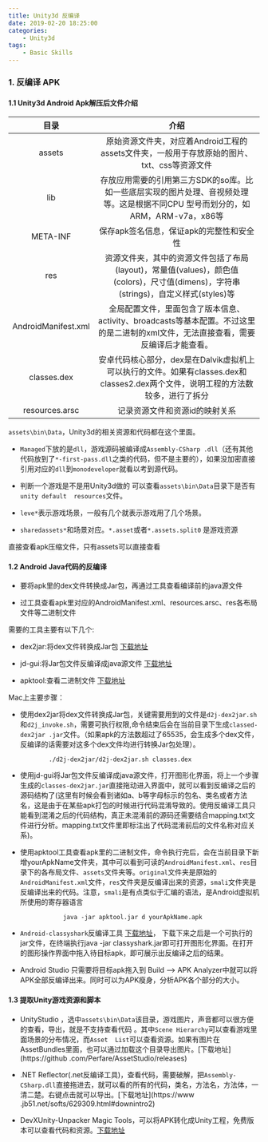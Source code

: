 ```yaml
---
title: Unity3d 反编译
date: 2019-02-20 18:25:00
categories: 
    - Unity3d
tags:
    - Basic Skills
---
```


### 1. 反编译 APK
#### 1.1 Unity3d Android Apk解压后文件介绍


| 目录 | 介绍 |
| :----: | :----:|
| assets | 原始资源文件夹，对应着Android工程的assets文件夹，一般用于存放原始的图片、txt、css等资源文件 |
| lib | 存放应用需要的引用第三方SDK的so库。比如一些底层实现的图片处理、音视频处理等。这是根据不同CPU 型号而划分的，如 ARM，ARM-v7a，x86等 |
| META-INF | 保存apk签名信息，保证apk的完整性和安全性 |
| res | 资源文件夹，其中的资源文件包括了布局(layout)，常量值(values)，颜色值(colors)，尺寸值(dimens)，字符串(strings)，自定义样式(styles)等 |
| AndroidManifest.xml | 全局配置文件，里面包含了版本信息、activity、broadcasts等基本配置。不过这里的是二进制的xml文件，无法直接查看，需要反编译后才能查看。 |
| classes.dex | 安卓代码核心部分，dex是在Dalvik虚拟机上可以执行的文件。如果有classes.dex和classes2.dex两个文件，说明工程的方法数较多，进行了拆分 |
| resources.arsc | 记录资源文件和资源id的映射关系 |

  <!--more-->


 `assets\bin\Data`，Unity3d的相关资源和代码都在这个里面。
 
  * `Managed`下放的是`dll`，游戏源码被编译成`Assembly-CSharp
  .dll`（还有其他代码放到了`*-first-pass.dll`之类的代码，但不是主要的），如果没加密直接引用对应的`dll`到`monodeveloper`就看以考到源代码。
  
  * 判断一个游戏是不是用Unity3d做的 可以查看`assets\bin\Data`目录下是否有`unity default 
  resources`文件。
  
  * `leve*`表示游戏场景，一般有几个就表示游戏用了几个场景。
  
  * `sharedassets*`和场景对应。`*.asset`或者`*.assets.split0` 是游戏资源
  
  直接查看apk压缩文件，只有assets可以直接查看

#### 1.2 Android Java代码的反编译

  * 要将apk里的dex文件转换成Jar包，再通过工具查看编译前的java源文件
  
  * 过工具查看apk里对应的AndroidManifest.xml、resources.arsc、res各布局文件等二进制文件
  
  需要的工具主要有以下几个:
  
   * dex2jar:将dex文件转换成Jar包 [下载地址](https://sourceforge.net/projects/dex2jar/files/)
   
   * jd-gui:将Jar包文件反编译成java源文件 [下载地址](http://java-decompiler.github.io/)
   
   * apktool:查看二进制文件 [下载地址](https://ibotpeaches.github.io/Apktool/install/)
   
  Mac上主要步骤：
  
  * 使用dex2jar将dex文件转换成Jar包，关键需要用到的文件是`d2j-dex2jar.sh`和`d2j_invoke.sh`，需要可执行权限,命令结束后会在当前目录下生成`classed-dex2jar
   .jar`文件。（如果apk的方法数超过了65535，会生成多个dex文件，反编译的话需要对这多个dex文件均进行转换Jar包处理）。
    
                ./d2j-dex2jar/d2j-dex2jar.sh classes.dex
        
  * 使用jd-gui将Jar包文件反编译成java源文件，打开图形化界面，将上一个步骤生成的`classes-dex2jar.jar`直接拖动进入界面中，就可以看到反编译之后的源码结构了(这里有时候会看到诸如a、b等字母标示的包名、类名或者方法名，这是由于在某些apk打包的时候进行代码混淆导致的。使用反编译工具只能看到混淆之后的代码结构，真正未混淆前的源码还需要结合mapping.txt文件进行分析。mapping.txt文件里即标注出了代码混淆前后的文件名称对应关系)。
  
  * 使用apktool工具查看apk里的二进制文件，命令执行完后，会在当前目录下新增yourApkName文件夹，其中可以看到可读的`AndroidManifest.xml`、`res`目录下的各布局文件、`assets`文件夹等。`original`文件夹是原始的`AndroidManifest.xml`文件，`res`文件夹是反编译出来的资源，`smali`文件夹是反编译出来的代码。注意，`smali`是有点类似于汇编的语法，是Android虚拟机所使用的寄存器语言
    
                    java -jar apktool.jar d yourApkName.apk
                    
  * `Android-classyshark`反编译工具 [下载地址](https://github.com/google/android-classyshark/releases)，
  下载下来之后是一个可执行的jar文件，在终端执行java -jar classyshark.jar即可打开图形化界面。在打开的图形操作界面中拖入待目标apk，即可展示出反编译之后的结果。
  
  * Android Studio 只需要将目标apk拖入到 Build --> APK Analyzer中就可以将APK全部反编译出来。同时可以为APK瘦身，分析APK各个部分的大小。
 
#### 1.3 提取Unity游戏资源和脚本

  * UnityStudio ，选中`assets\bin\Data`该目录，游戏图片，声音都可以很方便的查看，导出，就是不支持查看代码 。其中`Scene Hierarchy`可以查看游戏里面场景的分布情况，而`Asset 
  List`可以查看资源。如果有图片在AssetBundles里面，也可以通过加载这个目录导出图片。[下载地址](https://github
  .com/Perfare/AssetStudio/releases)

  * .NET Reflector(.net反编译工具)，查看代码，需要破解，把`Assembly-CSharp.dll`直接拖进去，就可以看的所有的代码，类名，方法名，方法体，一清二楚。右键点击就可以导出。[下载地址](https://www
  .jb51.net/softs/629309.html#downintro2)
  
  * DevXUnity-Unpacker Magic Tools，可以将APK转化成Unity工程，免费版本可以查看代码和资源。[下载地址](http://devxdevelopment.com/)
 
 






 













 